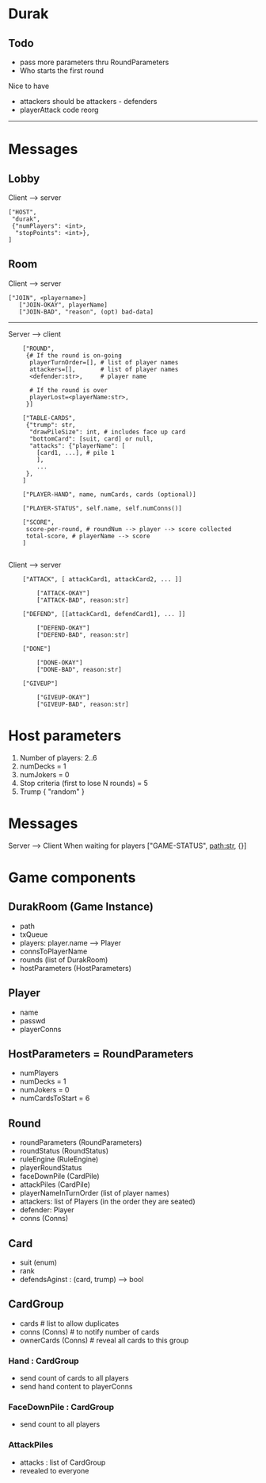 # Durak

## Todo

- pass more parameters thru RoundParameters
- Who starts the first round

Nice to have

- attackers should be attackers - defenders
- playerAttack code reorg

---

# Messages

## Lobby

Client --> server
```
["HOST",
 "durak",
 {"numPlayers": <int>,
  "stopPoints": <int>},
]
```

## Room

Client --> server
```
["JOIN", <playername>]
   ["JOIN-OKAY", playerName]
   ["JOIN-BAD", "reason", (opt) bad-data]
```
---

Server --> client

```
    ["ROUND",
     {# If the round is on-going
      playerTurnOrder=[], # list of player names
      attackers=[],       # list of player names
      <defender:str>,     # player name

      # If the round is over
      playerLost=<playerName:str>,
     }]

    ["TABLE-CARDS",
     {"trump": str,
      "drawPileSize": int, # includes face up card
      "bottomCard": [suit, card] or null,
      "attacks": {"playerName": [
        [card1, ...], # pile 1
        ],
        ...
     },
    ]

    ["PLAYER-HAND", name, numCards, cards (optional)]

    ["PLAYER-STATUS", self.name, self.numConns()]

    ["SCORE",
     score-per-round, # roundNum --> player --> score collected
     total-score, # playerName --> score
    ]
    
```

Client --> server
```
    ["ATTACK", [ attackCard1, attackCard2, ... ]]

        ["ATTACK-OKAY"]
        ["ATTACK-BAD", reason:str]

    ["DEFEND", [[attackCard1, defendCard1], ... ]]

        ["DEFEND-OKAY"]
        ["DEFEND-BAD", reason:str]

    ["DONE"]

        ["DONE-OKAY"]
        ["DONE-BAD", reason:str]

    ["GIVEUP"]

        ["GIVEUP-OKAY"]
        ["GIVEUP-BAD", reason:str]

```


# Host parameters

1. Number of players: 2..6
2. numDecks = 1
3. numJokers = 0
4. Stop criteria (first to lose N rounds) = 5
5. Trump { "random" }

# Messages

Server --> Client
    When waiting for players
        ["GAME-STATUS", <path:str>, {}]




# Game components

## DurakRoom (Game Instance)
* path
* txQueue
* players: player.name --> Player
* connsToPlayerName
* rounds (list of DurakRoom)
* hostParameters (HostParameters)

## Player
* name
* passwd
* playerConns

## HostParameters = RoundParameters
* numPlayers
* numDecks = 1
* numJokers = 0
* numCardsToStart = 6

## Round
* roundParameters (RoundParameters)
* roundStatus (RoundStatus)
* ruleEngine (RuleEngine)
* playerRoundStatus
* faceDownPile (CardPile)
* attackPiles (CardPile)
* playerNameInTurnOrder (list of player names)
* attackers: list of Players (in the order they are seated)
* defender: Player
* conns (Conns)

## Card
* suit (enum)
* rank
* defendsAginst : (card, trump) --> bool

## CardGroup
* cards             # list to allow duplicates
* conns   (Conns)   # to notify number of cards
* ownerCards (Conns) # reveal all cards to this group

### Hand : CardGroup
* send count of cards to all players
* send hand content to playerConns

### FaceDownPile : CardGroup
* send count to all players

### AttackPiles
* attacks : list of CardGroup
* revealed to everyone
